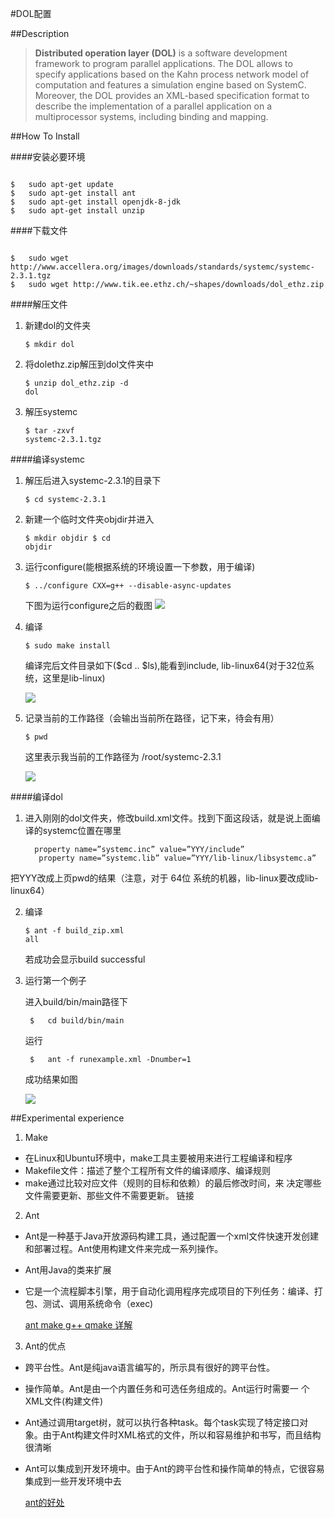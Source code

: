 #DOL配置

##Description
>**Distributed operation layer (DOL)** is a software development framework to program parallel applications. The DOL allows to specify applications based on the Kahn process network model of computation and features a simulation engine based on SystemC. Moreover, the DOL provides an XML-based specification format to describe the implementation of a parallel application on a multiprocessor systems, including binding and mapping.

##How To Install

####安装必要环境

<pre><code> 
$	sudo apt-get update
$	sudo apt-get install ant
$	sudo apt-get install openjdk-8-jdk
$	sudo apt-get install unzip
</code></pre>

####下载文件

<pre><code>
$	sudo wget http://www.accellera.org/images/downloads/standards/systemc/systemc-2.3.1.tgz
$	sudo wget http://www.tik.ee.ethz.ch/~shapes/downloads/dol_ethz.zip
</code></pre>

####解压文件

1. 新建dol的文件夹	<pre><code>$	mkdir dol</code></pre>
2. 将dolethz.zip解压到dol文件夹中	<pre><code>$	unzip dol_ethz.zip -d dol</code></pre>
3. 解压systemc	<pre><code>$	tar -zxvf systemc-2.3.1.tgz</code></pre>

####编译systemc

1. 解压后进入systemc-2.3.1的目录下  <pre><code>$	cd systemc-2.3.1 </code></pre>
2. 新建一个临时文件夹objdir并进入  <pre><code>$	mkdir objdir 
$	cd objdir</code></pre>
3. 运行configure(能根据系统的环境设置一下参数，用于编译)  <pre><code>$ ../configure CXX=g++ --disable-async-updates </code></pre>
   下图为运行configure之后的截图
    ![](http://s11.sinaimg.cn/middle/006buDuJzy75o3mIVXc5a&690)
4. 编译  <pre><code>$	sudo make install</code></pre>
   编译完后文件目录如下($cd .. $ls),能看到include, lib-linux64(对于32位系统，这里是lib-linux)

	![](http://s1.sinaimg.cn/middle/006buDuJzy75o3mK0gw10&690)
5. 记录当前的工作路径（会输出当前所在路径，记下来，待会有用） <pre><code>$	pwd</code></pre>
   这里表示我当前的工作路径为 /root/systemc-2.3.1

	![](http://s10.sinaimg.cn/middle/006buDuJzy75o3RNl0d49&690)

####编译dol

1. 进入刚刚的dol文件夹，修改build.xml文件。找到下面这段话，就是说上面编译的systemc位置在哪里
    <pre><code>  property name=”systemc.inc” value=”YYY/include” 	
	  property name=”systemc.lib” value=”YYY/lib-linux/libsystemc.a” </code></pre>
  把YYY改成上页pwd的结果（注意，对于 64位 系统的机器，lib-linux要改成lib-linux64） 

2. 编译 <pre><code>$	ant -f build_zip.xml all</code></pre>若成功会显示build successful
3. 运行第一个例子

	进入build/bin/main路径下
    <pre><code> $	cd build/bin/main </code></pre>
    运行
    <pre><code> $	ant -f runexample.xml -Dnumber=1 </code></pre>
    成功结果如图

	![](http://s9.sinaimg.cn/middle/006buDuJzy75o4m9hKUb8&690)

##Experimental experience

1. Make
 + 在Linux和Ubuntu环境中，make工具主要被用来进行工程编译和程序
 + Makefile文件：描述了整个工程所有文件的编译顺序、编译规则
 + make通过比较对应文件（规则的目标和依赖）的最后修改时间，来
决定哪些文件需要更新、那些文件不需要更新。
链接
2. Ant 
 + Ant是一种基于Java开放源码构建工具，通过配置一个xml文件快速开发创建和部署过程。Ant使用构建文件来完成一系列操作。
 + Ant用Java的类来扩展
 + 它是一个流程脚本引擎，用于自动化调用程序完成项目的下列任务：编译、打包、测试、调用系统命令（exec) 
 
 	[ant make g++ qmake 详解](http://blog.csdn.net/hudfang/article/details/46429747)
3. Ant的优点
 + 跨平台性。Ant是纯java语言编写的，所示具有很好的跨平台性。
 + 操作简单。Ant是由一个内置任务和可选任务组成的。Ant运行时需要一
个XML文件(构建文件)
 +  Ant通过调用target树，就可以执行各种task。每个task实现了特定接口对象。由于Ant构建文件时XML格式的文件，所以和容易维护和书写，而且结构很清晰
 + Ant可以集成到开发环境中。由于Ant的跨平台性和操作简单的特点，它很容易集成到一些开发环境中去
	
	[ant的好处](http://blog.sina.com.cn/s/blog_70f1758901018sgl.html)









